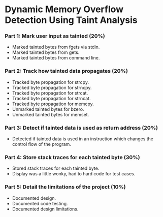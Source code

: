 # Dynamic Memory Overflow Detection Using Taint Analysis

### Part 1: Mark user input as tainted (20%)

- Marked tainted bytes from fgets via stdin.
- Marked tainted bytes from gets.
- Marked tainted bytes from command line.

### Part 2: Track how tainted data propagates (20%)

- Tracked byte propagation for strcpy. 
- Tracked byte propagation for strncpy.
- Tracked byte propagation for strcat.
- Tracked byte propagation for strncat.
- Tracked byte propagation for memcpy.
- Unmarked tainted bytes for bzero.
- Unmarked tainted bytes for memset.

### Part 3: Detect if tainted data is used as return address (20%)

- Detected if tainted data is used in an instruction which changes the control flow of the program.

### Part 4: Store stack traces for each tainted byte (30%)

- Stored stack traces for each tainted byte.
- Display was a little wonky, had to hard code for test cases.

### Part 5: Detail the limitations of the project (10%)

- Documented design.
- Documented code testing.
- Documented design limitations.
